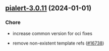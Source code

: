 

## [pialert-3.0.11](https://github.com/truecharts/charts/compare/pialert-3.0.10...pialert-3.0.11) (2024-01-01)

### Chore



- increase common version for oci fixes

- remove non-existent template refs ([#16738](https://github.com/truecharts/charts/issues/16738))